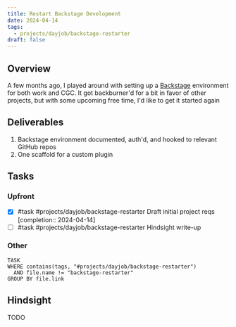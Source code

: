 ```yaml
---
title: Restart Backstage Development
date: 2024-04-14
tags:
  - projects/dayjob/backstage-restarter
draft: false
---
```

## Overview

A few months ago, I played around with setting up a [Backstage](https://backstage.io/) environment for both work and CGC. It got backburner'd for a bit in favor of other projects, but with some upcoming free time, I'd like to get it started again

## Deliverables

1. Backstage environment documented, auth'd, and hooked to relevant GitHub repos
2. One scaffold for a custom plugin

## Tasks

### Upfront

- [x] #task #projects/dayjob/backstage-restarter Draft initial project reqs  [completion:: 2024-04-14]
- [ ] #task #projects/dayjob/backstage-restarter Hindsight write-up
### Other

```dataview
TASK
WHERE contains(tags, "#projects/dayjob/backstage-restarter")
  AND file.name != "backstage-restarter"
GROUP BY file.link
```

## Hindsight

TODO